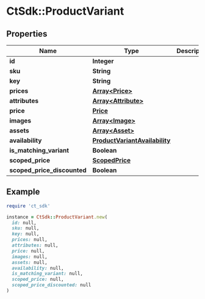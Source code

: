 # CtSdk::ProductVariant

## Properties

| Name | Type | Description | Notes |
| ---- | ---- | ----------- | ----- |
| **id** | **Integer** |  |  |
| **sku** | **String** |  | [optional] |
| **key** | **String** |  | [optional] |
| **prices** | [**Array&lt;Price&gt;**](Price.md) |  | [optional] |
| **attributes** | [**Array&lt;Attribute&gt;**](Attribute.md) |  | [optional] |
| **price** | [**Price**](Price.md) |  | [optional] |
| **images** | [**Array&lt;Image&gt;**](Image.md) |  | [optional] |
| **assets** | [**Array&lt;Asset&gt;**](Asset.md) |  | [optional] |
| **availability** | [**ProductVariantAvailability**](ProductVariantAvailability.md) |  | [optional] |
| **is_matching_variant** | **Boolean** |  | [optional] |
| **scoped_price** | [**ScopedPrice**](ScopedPrice.md) |  | [optional] |
| **scoped_price_discounted** | **Boolean** |  | [optional] |

## Example

```ruby
require 'ct_sdk'

instance = CtSdk::ProductVariant.new(
  id: null,
  sku: null,
  key: null,
  prices: null,
  attributes: null,
  price: null,
  images: null,
  assets: null,
  availability: null,
  is_matching_variant: null,
  scoped_price: null,
  scoped_price_discounted: null
)
```

